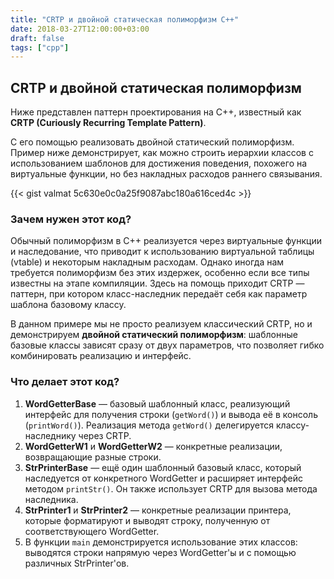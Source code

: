 ```yaml
---
title: "CRTP и двойной статическая полиморфизм C++"
date: 2018-03-27T12:00:00+03:00
draft: false
tags: ["cpp"]
---
```


## CRTP и двойной статическая полиморфизм

Ниже представлен паттерн проектирования на C++, известный как **CRTP (Curiously Recurring Template Pattern)**.

С его помощью реализовать двойной статический полиморфизм. Пример ниже демонстрирует, как можно строить иерархии классов с использованием шаблонов для достижения поведения, похожего на виртуальные функции, но без накладных расходов раннего связывания.


{{< gist valmat 5c630e0c0a25f9087abc180a616ced4c >}}


### Зачем нужен этот код?

Обычный полиморфизм в C++ реализуется через виртуальные функции и наследование, что приводит к использованию виртуальной таблицы (vtable) и некоторым накладным расходам. Однако иногда нам требуется полиморфизм без этих издержек, особенно если все типы известны на этапе компиляции. Здесь на помощь приходит CRTP — паттерн, при котором класс-наследник передаёт себя как параметр шаблона базовому классу.

В данном примере мы не просто реализуем классический CRTP, но и демонстрируем **двойной статический полиморфизм**: шаблонные базовые классы зависят сразу от двух параметров, что позволяет гибко комбинировать реализацию и интерфейс.

### Что делает этот код?

1. **WordGetterBase** — базовый шаблонный класс, реализующий интерфейс для получения строки (`getWord()`) и вывода её в консоль (`printWord()`). Реализация метода `getWord()` делегируется классу-наследнику через CRTP.
2. **WordGetterW1** и **WordGetterW2** — конкретные реализации, возвращающие разные строки.
3. **StrPrinterBase** — ещё один шаблонный базовый класс, который наследуется от конкретного WordGetter и расширяет интерфейс методом `printStr()`. Он также использует CRTP для вызова метода наследника.
4. **StrPrinter1** и **StrPrinter2** — конкретные реализации принтера, которые форматируют и выводят строку, полученную от соответствующего WordGetter.
5. В функции `main` демонстрируется использование этих классов: выводятся строки напрямую через WordGetter'ы и с помощью различных StrPrinter'ов.

